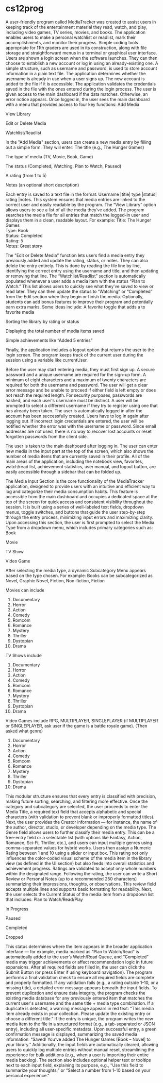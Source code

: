 # cs12prog

A user-friendly program called MediaTracker was created to assist users in keeping track of the entertainment material they read, watch, and play, including video games, TV series, movies, and books. The application enables users to make a personal watchlist or readlist, mark their accomplishments, and monitor their progress. Simple coding tools appropriate for 11th graders are used in its construction, along with file storage and straightforward menus in a terminal or graphical user interface.
Users are shown a login screen when the software launches. They can then choose to establish a new account or log in using an already-existing one. A simple structure, such as username and password, is used to store account information in a plain text file. The application determines whether the username is already in use when a user signs up. The new account is added to the file if it is accessible. The application validates the credentials saved in the file with the ones entered during the login process. The user is given access to the main dashboard if the data matches. Otherwise, an error notice appears.
Once logged in, the user sees the main dashboard with a menu that provides access to four key functions:
Add Media


View Library


Edit or Delete Media


Watchlist/Readlist


In the "Add Media" section, users can create a new media entry by filling out a simple form. They will enter:
The title (e.g., The Hunger Games)


The type of media (TV, Movie, Book, Game)


The status (Completed, Watching, Plan to Watch, Paused)


A    rating (from 1 to 5)


Notes (an optional short description)


Each entry is saved to a text file in the format:
 Username	|title|	type	|status|	       rating	|notes.
 This system ensures that media entries are linked to the correct user and easily readable by the program.
The “View Library” option allows users to see a list of all the media they’ve added. The program searches the media file for all entries that match the logged-in user and displays them in a clean, readable layout. For example:
Title: The Hunger Games  
Type: Book  
Status: Completed  
Rating: 5  
Notes: Great story

The "Edit or Delete Media" function lets users find a media entry they previously added and update the rating, status, or notes. They can also delete the entry entirely. This is done by reading the file line by line, identifying the correct entry using the username and title, and then updating or removing that line.
The “Watchlist/Readlist” section is automatically populated whenever a user adds a media item with the status “Plan to Watch.” This list allows users to quickly see what they’ve saved to view or read later. They can then update the status to “Watching” or “Completed” from the Edit section when they begin or finish the media.
Optionally, students can add bonus features to improve their program and potentially earn extra marks. Some ideas include:
A favorite toggle that adds a to favorite media


Sorting the library by rating or status


Displaying the total number of media items saved


Simple achievements like “Added 5 entries”


Finally, the application includes a logout option that returns the user to the login screen. The program keeps track of the current user during the session using a variable like currentUser. 




Before the user may start entering media, they must first sign up. A secure password and a unique username are required for the sign-up form. A minimum of eight characters and a maximum of twenty characters are required for both the username and password. The user will get a clear error message and be unable to proceed if either field is left empty or does not reach the required length. For security purposes, passwords are hashed, and each user's username must be distinct. A user will be prompted to select a different username if they try to register using one that has already been taken. The user is automatically logged in after the account has been successfully created. Users have to log in again after logging out. If incorrect login credentials are entered, the user will be notified whether the error was with the username or password. Since email addresses are not used, there is no way to recover lost accounts or reset forgotten passwords from the client side.

The user is taken to the main dashboard after logging in. The user can enter new media in the input part at the top of the screen, which also shows the number of media items that are currently saved in their profile. All of the main areas of the application, including the notebook view, favorites, watch/read list, achievement statistics, user manual, and logout button, are easily accessible through a sidebar that can be folded up.

The Media Input Section is the core functionality of the MediaTracker application, designed to provide users with an intuitive and efficient way to log and categorize their media consumption habits. This feature is accessible from the main dashboard and occupies a dedicated space at the top of the screen for quick access and consistent visibility throughout the session. It is built using a series of well-labeled text fields, dropdown menus, toggle switches, and buttons that guide the user step-by-step through the entry process, minimizing input errors and maximizing clarity.
Upon accessing this section, the user is first prompted to select the Media Type from a dropdown menu, which includes primary categories such as:
Book


Movie


TV Show


Video Game


After selecting the media type, a dynamic Subcategory Menu appears based on the type chosen. For example:
Books can be subcategorized as Novel, Graphic Novel, Fiction, Non-fiction, Fiction


Movies can include
1. Documentary
2. Horror
3. Action
4. Comedy
5. Romcom
6. Romance
7. Mystery
8. Thriller
9. Dystopian
10. Drama



TV Shows include 
1. Documentary
2. Horror
3. Action
4. Comedy
5. Romcom
6. Romance
7. Mystery
8. Thriller
9. Dystopian
10. Drama



Video Games include RPG, MULTIPLAYER, SINGLEPLAYER (if MULTIPLAYER or SINGLEPLAYER, ask user if the game is a battle royale game).
(Then asked what genre)
1. Documentary
2. Horror
3. Action
4. Comedy
5. Romcom
6. Romance
7. Mystery
8. Thriller
9. Dystopian
10. Drama



This modular structure ensures that every entry is classified with precision, making future sorting, searching, and filtering more effective.
Once the category and subcategory are selected, the user proceeds to enter the Media Title, a required text field that accepts alphabetic and special characters (with validation to prevent blank or improperly formatted titles). Next, the user provides the Creator information — for instance, the name of the author, director, studio, or developer depending on the media type.
The Genre field allows users to further classify their media entry. This can be a free-entry field or a selectable list (with options like Fantasy, Action, Romance, Sci-Fi, Thriller, etc.), and users can input multiple genres using comma-separated values for hybrid works.
Users then assign a Numeric Rating between 1 and 10 using a slider or input box. This rating not only influences the color-coded visual scheme of the media item in the library view (as defined in the UI section) but also feeds into overall statistics and achievement progress. Ratings are validated to accept only whole numbers within the designated range.
Following the rating, the user can write a Short Review or Personal Notes (up to a recommended 250 characters) summarizing their impressions, thoughts, or observations. This review field accepts multiple lines and supports basic formatting for readability.
Next, the user selects the Current Status of the media item from a dropdown list that includes:
Plan to Watch/Read/Play


In Progress


Paused


Completed


Dropped


This status determines where the item appears in the broader application interface — for example, media marked as “Plan to Watch/Read” is automatically added to the user’s Watch/Read Queue, and “Completed” media may trigger achievements or affect recommendation logic in future expansions.
After all required fields are filled in, the user can click the Submit Button (or press Enter if using keyboard navigation). The program performs a final validation check to ensure all required fields are complete and properly formatted. If any validation fails (e.g., a rating outside 1–10, or a missing title), a detailed error message appears beneath the input fields.
To prevent duplication and ensure data integrity, the program checks the existing media database for any previously entered item that matches the current user's username and the same title + media type combination. If a duplicate is detected, a warning message appears in red text:
“This media item already exists in your collection. Please update the existing entry or choose a different title.”
If the entry is unique, the program writes the new media item to the file in a structured format (e.g., a tab-separated or JSON entry), including all user-specific metadata. Upon successful entry, a green confirmation message is displayed, summarizing the saved media information:
“Saved! You’ve added The Hunger Games [Book – Novel] to your library.”
Additionally, the input fields are automatically cleared, allowing users to quickly log multiple entries without manual reset, streamlining the experience for bulk additions (e.g., when a user is importing their entire media backlog).
The section also includes optional helper text or tooltips next to each input field, explaining its purpose, e.g., “Use this field to summarize your thoughts,” or “Select a number from 1–10 based on your personal experience.”
